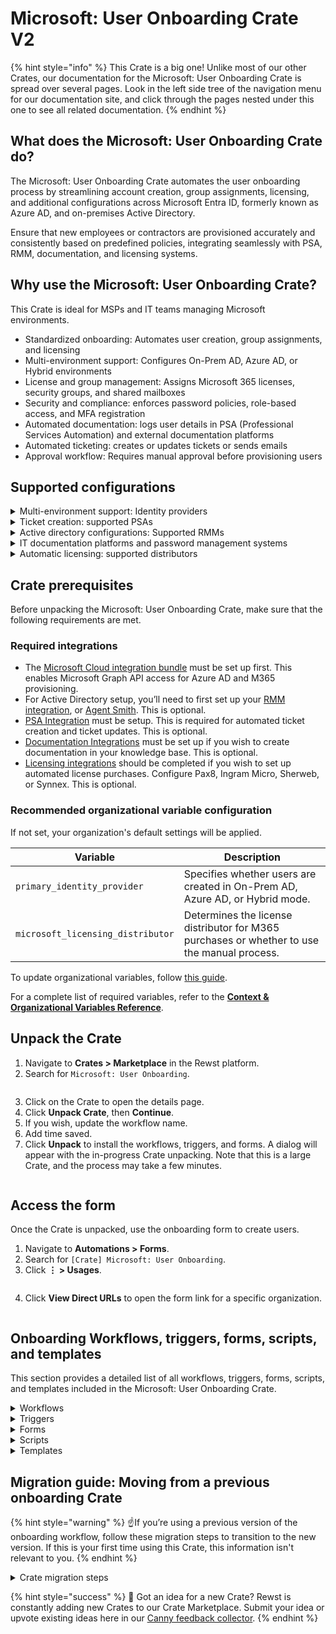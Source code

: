 # Microsoft: User Onboarding Crate V2

{% hint style="info" %}
This Crate is a big one! Unlike most of our other Crates, our documentation for the Microsoft: User Onboarding Crate is spread over several pages. Look in the left side tree of the navigation menu for our documentation site, and click through the pages nested under this one to see all related documentation.
{% endhint %}

## **What does the Microsoft: User Onboarding Crate do?**

The Microsoft: User Onboarding Crate automates the user onboarding process by streamlining account creation, group assignments, licensing, and additional configurations across Microsoft Entra ID, formerly known as Azure AD, and on-premises Active Directory.

Ensure that new employees or contractors are provisioned accurately and consistently based on predefined policies, integrating seamlessly with PSA, RMM, documentation, and licensing systems.

## **Why use the Microsoft: User Onboarding Crate?**

This Crate is ideal for MSPs and IT teams managing Microsoft environments.

* Standardized onboarding: Automates user creation, group assignments, and licensing
* Multi-environment support: Configures On-Prem AD, Azure AD, or Hybrid environments
* License and group management: Assigns Microsoft 365 licenses, security groups, and shared mailboxes
* Security and compliance: enforces password policies, role-based access, and MFA registration
* Automated documentation: logs user details in PSA (Professional Services Automation) and external documentation platforms
* Automated ticketing: creates or updates tickets or sends emails
* Approval workflow: Requires manual approval before provisioning users

## Supported configurations

<details>

<summary>Multi-environment support: Identity providers</summary>

Defines how users are created and managed across Active Directory and Azure AD.

* On-Prem AD Only – Users exist only in on-prem Active Directory, with no cloud integration.
* Azure AD Only – Users are created directly in Microsoft Entra ID (Azure AD), without an on-prem AD account.
* Hybrid with AD Sync – Users are created in both AD and Azure AD, synchronized via AD Connect.
* Hybrid with No AD Sync – Users are manually created in both AD and Azure AD, without synchronization.

</details>

<details>

<summary>Ticket creation: supported PSAs</summary>

Lists the PSA tools that support ticket creation.

* ConnectWise PSA – A popular PSA solution for IT service management.
* Datto Autotask PSA – Cloud-based PSA software designed for MSPs.
* Freshdesk – Customer support and ticketing platform.
* HaloPSA – IT service management platform with automation and reporting.
* Kaseya BMS – Business management solution for MSPs.
* ServiceNow – Enterprise IT service management and workflow automation.
* Email Only – Ticket creation via email, without PSA integration.

</details>

<details>

<summary>Active directory configurations: Supported RMMs</summary>

Lists the Remote Monitoring and Management (RMM) tools necessary for retrieving data from Active Directory.

* ConnectWise Automate – RMM platform for remote monitoring and automation.
* Datto RMM – Cloud-based RMM for endpoint management and automation.
* NinjaOne – IT management platform for monitoring and remote access.
* ImmyBot – Automated deployment and configuration management tool.
* ConnectWise Control – Remote support and remote access solution.
* Kaseya VSA – IT automation and RMM tool for IT professionals.
* Kaseya VSA X – Next-gen version of Kaseya VSA with enhanced capabilities.
* N-able N-central – RMM platform for endpoint and network management.
* Agent Smith – RMM tool for system automation and monitoring.

</details>

<details>

<summary>IT documentation platforms and password management systems</summary>

Tools used for IT documentation and secure password storage.

* Hudu – IT documentation and password management platform for MSPs.
* IT Glue – Documentation platform with password vault and automation features.

</details>

<details>

<summary>Automatic licensing: supported distributors</summary>

Lists distributors that support automatic license provisioning for Microsoft CSP and other software.

* Microsoft CSP Direct – Direct Microsoft Cloud Solution Provider.
* Pax8 – Cloud distributor specializing in SaaS solutions for MSPs.
* Ingram Micro – Global IT distributor with cloud services.
* Sherweb – Cloud solutions provider with Microsoft licensing.
* Synnex – IT distributor offering cloud and software licensing.
* Manual Process – For cases where automatic provisioning isn’t available, see [Manual License Purchase Process](https://www.notion.so/Manual-license-purchase-process-1a0b56f99071806cad97c285e3a06a70?pvs=21).

</details>

## Crate prerequisites

Before unpacking the Microsoft: User Onboarding Crate, make sure that the following requirements are met.

### Required integrations

* The [Microsoft Cloud integration bundle](https://docs.rewst.help/documentation/integrations/cloud/-cloud-integration-bundle) must be set up first. This enables Microsoft Graph API access for Azure AD and M365 provisioning.
* &#x20;For Active Directory setup, you’ll need to first set up your [RMM integration](https://docs.rewst.help/documentation/integrations/rmm), or [Agent Smith](https://docs.rewst.help/documentation/agent-smith). This is optional.
* [PSA Integration](https://docs.rewst.help/documentation/integrations/psa) must be setup. This is required for automated ticket creation and ticket updates. This is optional.
* [Documentation Integrations](https://docs.rewst.help/documentation/integrations/documentation) must be set up if you wish to create documentation in your knowledge base. This is optional.
* [Licensing integrations](https://docs.rewst.help/documentation/integrations/licensing) should be completed if you wish to set up automated license purchases. Configure Pax8, Ingram Micro, Sherweb, or Synnex. This is optional.

### Recommended organizational variable configuration

If not set, your organization's default settings will be applied.

| Variable                          | Description                                                                                 |
| --------------------------------- | ------------------------------------------------------------------------------------------- |
| `primary_identity_provider`       | Specifies whether users are created in On-Prem AD, Azure AD, or Hybrid mode.                |
| `microsoft_licensing_distributor` | Determines the license distributor for M365 purchases or whether to use the manual process. |

To update organizational variables, follow [this guide](https://docs.rewst.help/prebuilt-automations/existing-crate-documentation/configure-organization-variables).

For a complete list of required variables, refer to the [**Context & Organizational Variables Reference**](https://www.notion.so/Draft-Microsoft-User-Onboarding-Crate-Part-1-19fb56f9907180118ca4c28be86cda8a?pvs=21).

## Unpack the Crate

1. Navigate to **Crates > Marketplace** in the Rewst platform.
2. Search for `Microsoft: User Onboarding`.

<figure><img src="../../../.gitbook/assets/Screenshot%202025-02-25%20at%209.31.21%E2%80%AFAM.png" alt=""><figcaption></figcaption></figure>

3. Click on the Crate to open the details page.
4. Click **Unpack Crate**, then **Continue**.
5. If you wish, update the workflow name.
6. Add time saved.
7. Click **Unpack** to install the workflows, triggers, and forms. A dialog will appear with the in-progress Crate unpacking. Note that this is a large Crate, and the process may take a few minutes.

<figure><img src="../../../.gitbook/assets/Kapture%202025-02-20%20at%2020.30.11.gif" alt=""><figcaption></figcaption></figure>

## Access the form

Once the Crate is unpacked, use the onboarding form to create users.

1. Navigate to **Automations > Forms**.
2. Search for `[Crate] Microsoft: User Onboarding`.
3. Click **⋮ > Usages**.

<figure><img src="../../../.gitbook/assets/Screenshot%202025-02-25%20at%2011.45.26%E2%80%AFAM.png" alt=""><figcaption></figcaption></figure>

4. Click **View Direct URLs** to open the form link for a specific organization.

<figure><img src="../../../.gitbook/assets/Screenshot%202025-02-25%20at%2011.47.04%E2%80%AFAM.png" alt=""><figcaption></figcaption></figure>

## **Onboarding Workflows, triggers, forms, scripts, and templates**

This section provides a detailed list of all workflows, triggers, forms, scripts, and templates included in the Microsoft: User Onboarding Crate.

<details>

<summary>Workflows</summary>

The following workflows are included in this Crate:

* **User Provisioning & Automation**
  * \[REWST - PROC] Microsoft: User Onboarding
  * \[REWST - PROC] User: Change Password
  * \[REWST - PROCESS] PSA: Update Ticket
  * \[REWST - PROCESS] PSA: Create Ticket
* **Identity and group management**
  * \[REWST - TASK] User Onboarding: Create User
  * \[REWST - TASK] User Onboarding: Create Azure AD User
  * \[REWST - TASK] User Onboarding: Create On-Prem User
  * \[REWST - TASK] On-Prem User To Copy Groups
  * \[REWST - TASK] M365 User To Copy Groups
  * \[REWST - TASK] On-Prem: Add User To Groups
  * \[REWST - TASK] M365: Add User to Security Group
  * \[REWST - TASK] M365: Add User to Distribution/Mail-Enabled Group
  * \[REWST - TASK] M365 Licensing: Assign License to Graph User
  * \[REWST - TASK] M365 Licensing: Manual License
  * \[REWST - TASK] M365 Licensing: Add User to License Group
  * \[REWST - TASK] OnPrem: Add To Global Group
* **Password and security**
  * \[REWST - TASK] User: Format Phone Number
  * \[REWST - TASK] Format Phone Numbers and Custom Display Name
  * \[REWST - TASK] M365: Change User Password
  * \[REWST - TASK] Rewst: Password Generator
  * \[REWST - TASK] Friendly: Password Generator
  * \[REWST - TASK] Send User Password
  * \[REWST - TASK] Email User Password To Supervisor
  * \[REWST - TASK] Validate Required Fields
  * \[REWST - TASK] Approval: Require Pre-Process
* **Shared mailboxes and communication**
  * \[REWST - TASK] M365: List Shared Mailboxes
  * \[REWST - TASK] M365: Add Shared Mailbox
  * \[REWST - TASK] List On-Prem Exchange Shared Mailboxes
  * \[REWST - TASK] M365: Send Mail as Impersonated User
* **Automation and system execution**
  * \[REWST - TASK] Run Powershell via RMM
  * \[REWST - TASK] Automate: Run Powershell
  * \[REWST - TASK] NAble: Run Powershell
  * \[REWST - TASK] NinjaOne: Run Powershell
  * \[REWST - TASK] Kaseya VSA: Run Powershell
  * \[REWST - TASK] Kaseya VSA X: Run Powershell
  * \[REWST - TASK] Datto RMM: Run Powershell
  * \[REWST - TASK] CW Control: Run Powershell
  * \[REWST - TASK] Immybot: Run Powershell
  * \[REWST - TASK] Agent Smith: Run Powershell
  * \[REWST - TASK] Powershell Webhooks
  * \[REWST - TASK] Run AD Sync/Entra Cloud Sync

</details>

<details>

<summary>Triggers</summary>

The following triggers initiate workflows and automation in the Crate:

* User onboarding process
  * Main Onboarding Trigger
  * M365 Trigger
* Automation and data retrieval
  * Options Trigger
  * Opt Gen
  * Pass Trigger
  * General Trigger
  * EXO Trigger
  * Options Gen

</details>

<details>

<summary>Forms</summary>

The following forms are included:

* \[Crate] Microsoft: User Onboarding
  * Used to submit new user onboarding requests.
  * Dynamically displays fields based on selected identity provider and advanced options.

</details>

<details>

<summary>Scripts</summary>

The following scripts automate key functions in the onboarding workflow:

* Active Directory & Entra ID (Azure AD) Management
  * \[REWST - TASK] Change On-Prem AD User Password
  * \[REWST - TASK] M365: Get Group Details
  * \[REWST - TASK] M365: Get User
  * \[REWST - TASK] M365: Start Entra Cloud Sync
  * \[REWST - TASK] On-Prem: Add User To Groups
  * \[REWST - TASK] List On-Prem Exchange Shared Mailboxes
* Password Management & Validation
  * \[REWST - TASK] Validate User Existence
  * \[REWST - TASK] Get User UPN
  * \[REWST - TASK] Generate Username
* Licensing & Group Management
  * \[REWST - TASK] M365 Licensing: Pax 8: Purchase License
  * \[REWST - TASK] M365 Licensing: Sherweb: Purchase License
  * \[REWST - TASK] M365 Licensing: Ingram Micro: Purchase License
  * \[REWST - TASK] M365 Licensing: Synnex: Purchase License
  * \[REWST - TASK] M365 Licensing: MS Tier1: Purchase License
* PSA & Ticketing Automation
  * \[REWST - TASK] PSA: Upsert Contact
  * \[REWST - TASK] PSA-Kaseya BMS: Update Ticket
  * \[REWST - TASK] PSA-Freshdesk: Upsert Contact
  * \[REWST - TASK] PSA-ServiceNow: Update Ticket
  * \[REWST - TASK] PSA-CWM: Upsert Contact
  * \[REWST - TASK] PSA-Halo PSA: Create Ticket
  * \[REWST - TASK] PSA-KaseyaBMS: Upsert Contact

</details>

<details>

<summary>Templates</summary>

The following templates define approval processes, ticket summaries, and structured outputs:

* Approval & Validation
  * \[REWST - TEMPLATE] Approval: Running Automation Requires Approval (HTML)
  * \[REWST - TEMPLATE] Approval: Running Automation Requires Approval (Markdown)
  * \[REWST - TEMPLATE] Approval: Running User Exists in Approval List (HTML)
  * \[REWST - TEMPLATE] Approval: Running User Exists in Approval List (Markdown)
* Onboarding Ticket Summaries
  * \[REWST - TEMPLATE] Onboarding: Dynamic New User Ticket Summary - HTML
  * \[REWST - TEMPLATE] Onboarding: Dynamic New User Ticket Summary (Markdown)
  * \[Rewst Master] Onboarding: Dynamic New User Ticket Summary
* PowerShell & Active Directory Utilities
  * \[REWST - TEMPLATE] Powershell: Get All Unique Values for AD Attribute
  * \[REWST - TEMPLATE] PAX8 MS Mapping
  * \[REWST - TEMPLATE] M365 License Lookup
  * \[REWST - TEMPLATE] Licenses To Assign Last

</details>

## Migration guide: Moving from a previous onboarding Crate

{% hint style="warning" %}
☝️If you’re using a previous version of the onboarding workflow, follow these migration steps to transition to the new version. If this is your first time using this Crate, this information isn't relevant to you.
{% endhint %}

<details>

<summary>Crate migration steps</summary>

1. Unpack the new Crate in your environment.
2. Test the setup to verify that your organizational variables are correctly configured.
   * The same org variables are used as in the previous version.
   * If updates are required, refer to the [Organizational Variables Guide](https://www.notion.so/Draft-Microsoft-User-Onboarding-Crate-Part-1-19fb56f9907180118ca4c28be86cda8a?pvs=21).
3. Once testing is complete, transition to the new workflow:
   * If using the new form:
     * Disable form triggers in the previous onboarding workflow.
     * Update internal documentation with the new form URL.
     * If necessary, provide customers with the new onboarding form link.
   * If keeping the previous form linked:
     * The previous form can be linked to this version, but will not receive future updates.
     * Rewst will only maintain this version moving forward.

</details>

{% hint style="success" %}
🚀 Got an idea for a new Crate? Rewst is constantly adding new Crates to our Crate Marketplace. Submit your idea or upvote existing ideas here in our [Canny feedback collector](https://rewst.canny.io/crates).
{% endhint %}
